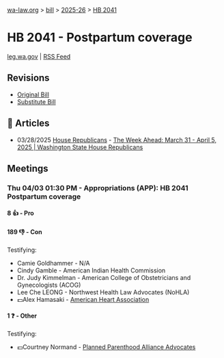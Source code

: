 [wa-law.org](/) > [bill](/bill/) > [2025-26](/bill/2025-26/) > [HB 2041](/bill/2025-26/hb/2041/)

# HB 2041 - Postpartum coverage
[leg.wa.gov](https://app.leg.wa.gov/billsummary?BillNumber=2041&Year=2025&Initiative=false) | [RSS Feed](./rss.xml)

## Revisions
* [Original Bill](1/)
* [Substitute Bill](S/)

## 📰 Articles
* 03/28/2025 [House Republicans](/org/house_republicans/) - [The Week Ahead: March 31 - April 5, 2025 | Washington State House Republicans](https://houserepublicans.wa.gov/week/the-week-ahead-march-31-april-5-2025/#:~:text=HB%202041)

## Meetings
### Thu 04/03 01:30 PM - Appropriations (APP): HB 2041 Postpartum coverage
#### 8 👍 - Pro

#### 189 👎 - Con
Testifying:
* Camie Goldhammer - N/A
* Cindy Gamble - American Indian Health Commission
* Dr. Judy Kimmelman - American College of Obstetricians and Gynecologists (ACOG)
* Lee Che LEONG - Northwest Health Law Advocates (NoHLA)
* 💵Alex Hamasaki - [American Heart Association](/org/american_heart_association/)

#### 1 ❓ - Other
Testifying:
* 💵Courtney Normand - [Planned Parenthood Alliance Advocates](/org/planned_parenthood_alliance_advocates/)

